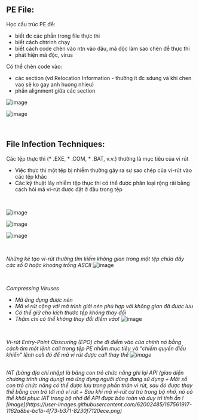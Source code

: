 ## PE File:

Học cấu trúc PE để:
+ biết đc các phần trong file thực thi
+ biết cách chtrinh chạy
+ biết cách code chèn vào ntn vào đâu, mã độc làm sao chèn để thực thi
+ phát hiện mã độc, virus

Có thể chèn code vào:
+ các section (vd Relocation Information - thường ít đc sdung và khi chen vao sẽ ko gay anh huong nhieu)
+ phần alignment giữa các section 

![image](https://user-images.githubusercontent.com/62002485/167558510-1a334d13-f0b5-42c9-9f63-f67d670cedb6.png)

![image](https://user-images.githubusercontent.com/62002485/167558529-1448a3be-9dec-45b8-ae1f-8ed74909c971.png)

<br>

## File Infection Techniques:

Các tệp thực thi (* .EXE, * .COM, * .BAT, v.v.) thường là mục tiêu của vi rút
+ Việc thực thi một tệp bị nhiễm thường gây ra sự sao chép của vi-rút vào các tệp khác
+ Các kỹ thuật lây nhiễm tệp thực thi có thể được phân loại rộng rãi bằng cách hỏi mã vi-rút được đặt ở đâu trong tệp

<br>

![image](https://user-images.githubusercontent.com/62002485/167559413-95813476-1a10-450b-a94a-ebf1e38c205a.png)

![image](https://user-images.githubusercontent.com/62002485/167559717-0033a718-e58a-48a0-917f-8fe4d406bea3.png)

![image](https://user-images.githubusercontent.com/62002485/167559977-7dae9308-8abd-403e-bed6-73a1121c4068.png)

<br>

<i>Những kẻ tạo vi-rút thường tìm kiếm không gian trong một tệp chứa đầy các số 0 hoặc khoảng trống ASCII</i>
![image](https://user-images.githubusercontent.com/62002485/167560344-1aec5ca5-5c2e-4054-b0c8-d783522c32a9.png)

<br>

<i>Compressing Viruses
+ Mã ứng dụng được nén
+ Mã vi rút cộng với mã trình giải nén phù hợp với không gian đã được lưu
+ Có thể giữ cho kích thước tệp không thay đổi
+ Thậm chí có thể không thay đổi điểm vào!</i>
![image](https://user-images.githubusercontent.com/62002485/167561211-4e79fac1-45a9-4071-9bec-a59e339674a5.png)

<br>

<i>Vi-rút Entry-Point Obscuring (EPO)  che đi điểm vào của chính nó bằng cách tìm một lệnh call trong tệp PE nhắm mục tiêu và "chiếm quyền điều khiển" lệnh call đó để mã vi rút được call thay thế
 ![image](https://user-images.githubusercontent.com/62002485/167561600-beaca631-a555-4e8c-9990-8cfdb6853248.png)
  
 <br>
  IAT (bảng địa chỉ nhập) là bảng con trỏ chức năng ghi lại API (giao diện chương trình ứng dụng) mà ứng dụng người dùng đang sử dụng
+ Một số con trỏ chức năng có thể được lưu trong phần thân vi rút, sau đó được thay thế bằng con trỏ tới mã vi rút
+ Sau khi mã vi-rút cư trú trong bộ nhớ, nó có thể khôi phục IAT trong bộ nhớ để API được bảo toàn và duy trì tính ẩn
  ![image](https://user-images.githubusercontent.com/62002485/167561917-1162a8be-bc1b-4f73-b371-8230f7120ece.png)

  
  




